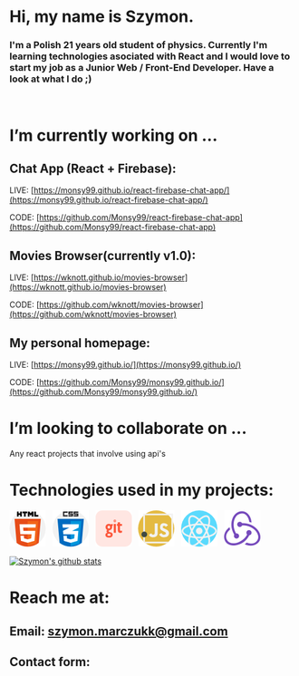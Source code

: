 # Hi, my name is Szymon.

### I'm a Polish 21 years old student of physics. Currently I'm learning technologies asociated with React and I would love to start my job as a Junior Web / Front-End Developer. Have a look at what I do ;)
<br/>

# I’m currently working on ...
## Chat App (React + Firebase):

LIVE: [https://monsy99.github.io/react-firebase-chat-app/](https://monsy99.github.io/react-firebase-chat-app/)

CODE: [https://github.com/Monsy99/react-firebase-chat-app](https://github.com/Monsy99/react-firebase-chat-app)

## Movies Browser(currently v1.0):

LIVE: [https://wknott.github.io/movies-browser](https://wknott.github.io/movies-browser)

CODE: [https://github.com/wknott/movies-browser](https://github.com/wknott/movies-browser)

## My personal homepage:

LIVE: [https://monsy99.github.io/](https://monsy99.github.io/)

CODE: [https://github.com/Monsy99/monsy99.github.io/](https://github.com/Monsy99/monsy99.github.io/)

# I’m looking to collaborate on ...

Any react projects that involve using api's 
<br/>

# Technologies used in my projects:

![HTML](./img/html.png)&nbsp;&nbsp;
![CSS](./img/css.png)&nbsp;&nbsp;
![git](./img/git.png)&nbsp;&nbsp;
![JavaScript](./img/javascript.png)&nbsp;&nbsp;
![React](./img/react.png)&nbsp;&nbsp;
![Redux](./img/redux.png)&nbsp;&nbsp;

[![Szymon's github stats](https://github-readme-stats.vercel.app/api?username=Monsy99&count_private=true)](https://github.com/anuraghazra/github-readme-stats)

# Reach me at:
## Email: szymon.marczukk@gmail.com
## Contact form:
